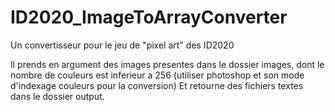 # ID2020_ImageToArrayConverter
Un convertisseur pour le jeu de "pixel art" des ID2020

Il prends en argument des images presentes dans le dossier images, dont le nombre de couleurs est inferieur a 256 (utiliser photoshop et son mode d'indexage couleurs pour la conversion)
Et retourne des fichiers textes dans le dossier output.
